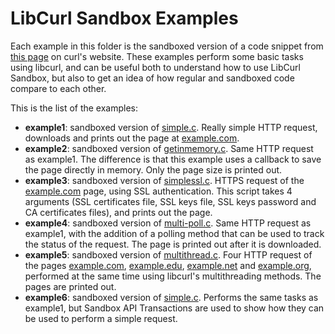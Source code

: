 # LibCurl Sandbox Examples

Each example in this folder is the sandboxed version of a code snippet from
[this page](https://curl.haxx.se/libcurl/c/example.html) on curl's website.
These examples perform some basic tasks using libcurl, and can be useful both to
understand how to use LibCurl Sandbox, but also to get an idea of how regular
and sandboxed code compare to each other.

This is the list of the examples:

- **example1**: sandboxed version of
[simple.c](https://curl.haxx.se/libcurl/c/simple.html). Really simple HTTP
request, downloads and prints out the page at [example.com](http://example.com).
- **example2**: sandboxed version of
[getinmemory.c](https://curl.haxx.se/libcurl/c/getinmemory.html). Same HTTP
request as example1. The difference is that this example uses a callback to save
the page directly in memory. Only the page size is printed out.
- **example3**: sandboxed version of
[simplessl.c](https://curl.haxx.se/libcurl/c/simplessl.html). HTTPS request of
the [example.com](https://example.com) page, using SSL authentication. This
script takes 4 arguments (SSL certificates file, SSL keys file, SSL keys
password and CA certificates files), and prints out the page.
- **example4**: sandboxed version of
[multi-poll.c](https://curl.haxx.se/libcurl/c/multi-poll.html). Same HTTP
request as example1, with the addition of a polling method that can be used
to track the status of the request. The page is printed out after it is
downloaded.
- **example5**: sandboxed version of
[multithread.c](https://curl.haxx.se/libcurl/c/multithread.html). Four HTTP
request of the pages [example.com](http://example.com),
[example.edu](http://example.edu), [example.net](http://example.net) and
[example.org](http://example.org), performed at the same time using libcurl's
multithreading methods. The pages are printed out.
- **example6**: sandboxed version of
[simple.c](https://curl.haxx.se/libcurl/c/simple.html). Performs the same tasks
as example1, but Sandbox API Transactions are used to show how they can be used
to perform a simple request.